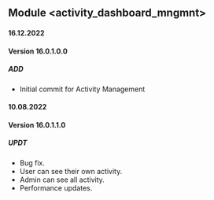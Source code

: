 ## Module <activity_dashboard_mngmnt>

#### 16.12.2022
#### Version 16.0.1.0.0
##### ADD

- Initial commit for Activity Management

#### 10.08.2022
#### Version 16.0.1.1.0
##### UPDT

- Bug fix. 
- User can see their own activity.
- Admin can see all activity.
- Performance updates.
